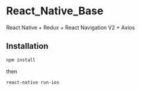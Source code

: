 # React_Native_Base
React Native + Redux + React Navigation V2 + Axios

## Installation

  ```bash
  npm install
  ```

  then

  ```bash
  react-native run-ios
  ```
